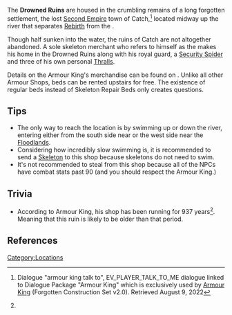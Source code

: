 The **Drowned Ruins** are housed in the crumbling remains of a long
forgotten settlement, the lost [Second Empire](Second_Empire.md "wikilink")
town of Catch,[^1] located midway up the river that separates
[Rebirth](Rebirth.md "wikilink") from the [](Hidden_Forest.md).

Though half sunken into the water, the ruins of Catch are not altogether
abandoned. A sole skeleton merchant who refers to himself as the [](Armor_King.md) makes his home in the Drowned Ruins along
with his royal guard, a [Security Spider](Security_Spider.md "wikilink")
and three of his own personal
[Thralls](Armour_King's_Thrall.md "wikilink").

Details on the Armour King's merchandise can be found on [](Armour_King's_Shop.md). Unlike all other Armour Shops,
beds can be rented upstairs for free. The existence of regular beds
instead of Skeleton Repair Beds only creates questions.

## Tips

- The only way to reach the location is by swimming up or down the
  river, entering either from the south side near [](Blister_Hill.md) or the west side near the
  [Floodlands](Floodlands.md "wikilink").
- Considering how incredibly slow swimming is, it is recommended to send
  a [Skeleton](Skeleton.md "wikilink") to this shop because skeletons do
  not need to swim.
- It's not recommended to steal from this shop because all of the NPCs
  have combat stats past 90 (and you should respect the Armour King.)

## Trivia

- According to Armour King, his shop has been running for 937 years[^2].
  Meaning that this ruin is likely to be older than that period.

## References

[Category:Locations](Category:Locations "wikilink")

[^1]: Dialogue "armour king talk to", EV_PLAYER_TALK_TO_ME dialogue
    linked to Dialogue Package "Armour King" which is exclusively used
    by [Armour King](Armour_King.md "wikilink") (Forgotten Construction Set
    v2.0). Retrieved August 9, 2022

[^2]: